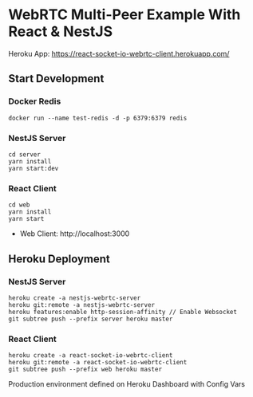 # WebRTC Multi-Peer Example With React & NestJS

Heroku App: https://react-socket-io-webrtc-client.herokuapp.com/

## Start Development

### Docker Redis

```
docker run --name test-redis -d -p 6379:6379 redis
```

### NestJS Server

```
cd server
yarn install
yarn start:dev
```

### React Client

```
cd web
yarn install
yarn start
```

- Web Client: http://localhost:3000

## Heroku Deployment

### NestJS Server

```
heroku create -a nestjs-webrtc-server
heroku git:remote -a nestjs-webrtc-server
heroku features:enable http-session-affinity // Enable Websocket
git subtree push --prefix server heroku master
```

### React Client

```
heroku create -a react-socket-io-webrtc-client
heroku git:remote -a react-socket-io-webrtc-client
git subtree push --prefix web heroku master
```

Production environment defined on Heroku Dashboard with Config Vars
